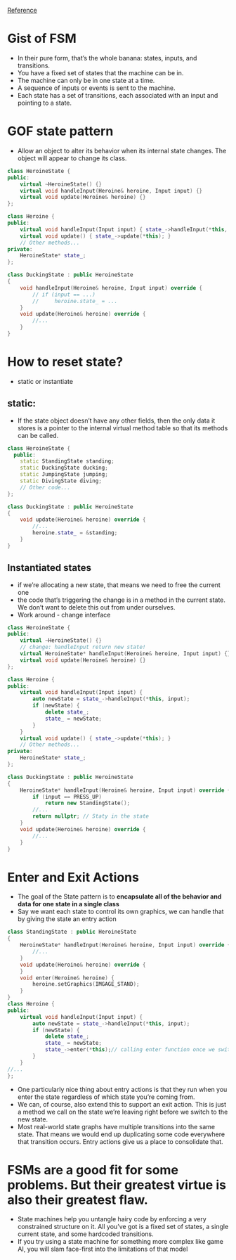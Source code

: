 
[Reference](https://gameprogrammingpatterns.com/state.html)
# Gist of FSM
- In their pure form, that’s the whole banana: states, inputs, and transitions.
- You have a fixed set of states that the machine can be in.
- The machine can only be in one state at a time.
- A sequence of inputs or events is sent to the machine.
- Each state has a set of transitions, each associated with an input and pointing to a state.

# GOF state pattern
- Allow an object to alter its behavior when its internal state changes. The object will appear to change its class.

```cpp
class HeroineState {
public:
    virtual ~HeroineState() {}
    virtual void handleInput(Heroine& heroine, Input input) {}
    virtual void update(Heroine& heroine) {}
};

class Heroine {
public:
    virtual void handleInput(Input input) { state_->handleInput(*this, input); }
    virtual void update() { state_->update(*this); }
    // Other methods...
private:
    HeroineState* state_;
};

class DuckingState : public HeroineState
{
    void handleInput(Heroine& heroine, Input input) override {
        // if (input == ...)
        //     heroine.state_ = ...
    }
    void update(Heroine& heroine) override {
        //...
    }
}
```

# How to reset state?
- static or instantiate
## static:
- If the state object doesn’t have any other fields, then the only data it stores is a pointer to the internal virtual method table so that its methods can be called.
```cpp
class HeroineState {
  public:
    static StandingState standing;
    static DuckingState ducking;
    static JumpingState jumping;
    static DivingState diving;
    // Other code...
};

class DuckingState : public HeroineState
{
    void update(Heroine& heroine) override {
        //...
        heroine.state_ = &standing;
    }
}
```

## Instantiated states
- if we’re allocating a new state, that means we need to free the current one
- the code that’s triggering the change is in a method in the current state. We don’t want to delete this out from under ourselves.
- Work around - change interface
```cpp
class HeroineState {
public:
    virtual ~HeroineState() {}
    // change: handleInput return new state!
    virtual HeroineState* handleInput(Heroine& heroine, Input input) {}
    virtual void update(Heroine& heroine) {}
};

class Heroine {
public:
    virtual void handleInput(Input input) {
        auto newState = state_->handleInput(*this, input);
        if (newState) {
            delete state_;
            state_ = newState;
        }
    }
    virtual void update() { state_->update(*this); }
    // Other methods...
private:
    HeroineState* state_;
};

class DuckingState : public HeroineState
{
    HeroineState* handleInput(Heroine& heroine, Input input) override {
        if (input == PRESS_UP)
            return new StandingState();
        //...
        return nullptr; // Staty in the state
    }
    void update(Heroine& heroine) override {
        //...
    }
}
```
# Enter and Exit Actions
- The goal of the State pattern is to **encapsulate all of the behavior and data for one state in a single class**
- Say we want each state to control its own graphics, we can handle that by giving the state an entry action
```cpp
class StandingState : public HeroineState
{
    HeroineState* handleInput(Heroine& heroine, Input input) override {
        //...
    }
    void update(Heroine& heroine) override {
    }
    void enter(Heroine& heroine) {
        heroine.setGraphics(IMGAGE_STAND);
    }
}
class Heroine {
public:
    virtual void handleInput(Input input) {
        auto newState = state_->handleInput(*this, input);
        if (newState) {
            delete state_;
            state_ = newState;
            state_->enter(*this);// calling enter function once we switch state
        }
    }
//...
};
```
- One particularly nice thing about entry actions is that they run when you enter the state regardless of which state you’re coming from.
- We can, of course, also extend this to support an exit action. This is just a method we call on the state we’re leaving right before we switch to the new state.
- Most real-world state graphs have multiple transitions into the same state. That means we would end up duplicating some code everywhere that transition occurs. Entry actions give us a place to consolidate that.

# FSMs are a good fit for some problems. But their greatest virtue is also their greatest flaw.
- State machines help you untangle hairy code by enforcing a very constrained structure on it. All you’ve got is a fixed set of states, a single current state, and some hardcoded transitions.
- If you try using a state machine for something more complex like game AI, you will slam face-first into the limitations of that model

